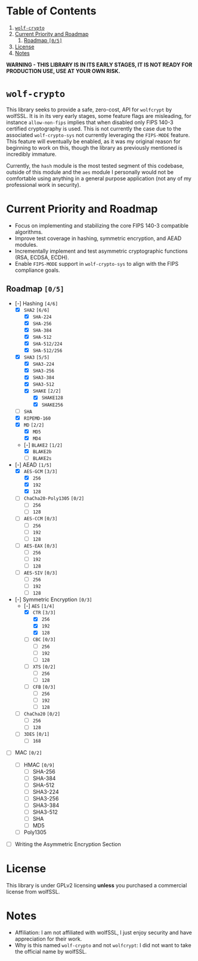 
# Table of Contents

1.  [`wolf-crypto`](#orgc1726b3)
2.  [Current Priority and Roadmap](#org65641a6)
    1.  [Roadmap <code>[0/5]</code>](#orgcd81498)
3.  [License](#org7ff2650)
4.  [Notes](#org33425a0)

**WARNING - THIS LIBRARY IS IN ITS EARLY STAGES, IT IS NOT READY FOR PRODUCTION USE, USE AT YOUR OWN RISK.**


<a id="orgc1726b3"></a>

# `wolf-crypto`

This library seeks to provide a safe, zero-cost, API for `wolfcrypt` by wolfSSL. It is in its very early stages, some
feature flags are misleading, for instance `allow-non-fips` implies that when disabled only FIPS 140-3 certified
cryptography is used. This is not currently the case due to the associated `wolf-crypto-sys` not currently leveraging
the `FIPS-MODE` feature. This feature will eventually be enabled, as it was my original reason for beginning to work on
this, though the library as previously mentioned is incredibly immature.

Currently, the `hash` module is the most tested segment of this codebase, outside of this module and the `aes` module
I personally would not be comfortable using anything in a general purpose application (not any of my professional
work in security).


<a id="org65641a6"></a>

# Current Priority and Roadmap

-   Focus on implementing and stabilizing the core FIPS 140-3 compatible algorithms.
-   Improve test coverage in hashing, symmetric encryption, and AEAD modules.
-   Incrementally implement and test asymmetric cryptographic functions (RSA, ECDSA, ECDH).
-   Enable `FIPS-MODE` support in `wolf-crypto-sys` to align with the FIPS compliance goals.


<a id="orgcd81498"></a>

## Roadmap <code>[0/5]</code>

-   [-] Hashing <code>[4/6]</code>
    -   [X] `SHA2` <code>[6/6]</code>
        -   [X] `SHA-224`
        -   [X] `SHA-256`
        -   [X] `SHA-384`
        -   [X] `SHA-512`
        -   [X] `SHA-512/224`
        -   [X] `SHA-512/256`
    -   [X] `SHA3` <code>[5/5]</code>
        -   [X] `SHA3-224`
        -   [X] `SHA3-256`
        -   [X] `SHA3-384`
        -   [X] `SHA3-512`
        -   [X] `SHAKE` <code>[2/2]</code>
            -   [X] `SHAKE128`
            -   [X] `SHAKE256`
    -   [ ] `SHA`
    -   [X] `RIPEMD-160`
    -   [X] `MD` <code>[2/2]</code>
        -   [X] `MD5`
        -   [X] `MD4`
    -   [-] `BLAKE2` <code>[1/2]</code>
        -   [X] `BLAKE2b`
        -   [ ] `BLAKE2s`

-   [-] AEAD <code>[1/5]</code>
    -   [X] `AES-GCM` <code>[3/3]</code>
        -   [X] `256`
        -   [X] `192`
        -   [X] `128`
    -   [ ] `ChaCha20-Poly1305` <code>[0/2]</code>
        -   [ ] `256`
        -   [ ] `128`
    -   [ ] `AES-CCM` <code>[0/3]</code>
        -   [ ] `256`
        -   [ ] `192`
        -   [ ] `128`
    -   [ ] `AES-EAX` <code>[0/3]</code>
        -   [ ] `256`
        -   [ ] `192`
        -   [ ] `128`
    -   [ ] `AES-SIV` <code>[0/3]</code>
        -   [ ] `256`
        -   [ ] `192`
        -   [ ] `128`

-   [-] Symmetric Encryption <code>[0/3]</code>
    -   [-] `AES` <code>[1/4]</code>
        -   [X] `CTR` <code>[3/3]</code>
            -   [X] `256`
            -   [X] `192`
            -   [X] `128`
        -   [ ] `CBC` <code>[0/3]</code>
            -   [ ] `256`
            -   [ ] `192`
            -   [ ] `128`
        -   [ ] `XTS` <code>[0/2]</code>
            -   [ ] `256`
            -   [ ] `128`
        -   [ ] `CFB` <code>[0/3]</code>
            -   [ ] `256`
            -   [ ] `192`
            -   [ ] `128`
    -   [ ] `ChaCha20` <code>[0/2]</code>
        -   [ ] `256`
        -   [ ] `128`
    -   [ ] `3DES` <code>[0/1]</code>
        -   [ ] `168`

-   [ ] MAC <code>[0/2]</code>
    -   [ ] HMAC <code>[0/9]</code>
        -   [ ] SHA-256
        -   [ ] SHA-384
        -   [ ] SHA-512
        -   [ ] SHA3-224
        -   [ ] SHA3-256
        -   [ ] SHA3-384
        -   [ ] SHA3-512
        -   [ ] SHA
        -   [ ] MD5
    -   [ ] Poly1305

-   [ ] Writing the Asymmetric Encryption Section


<a id="org7ff2650"></a>

# License

This library is under GPLv2 licensing **unless** you purchased a commercial license from wolfSSL.


<a id="org33425a0"></a>

# Notes

-   Affiliation: I am not affiliated with wolfSSL, I just enjoy security and have appreciation for their work.
-   Why is this named `wolf-crypto` and not `wolfcrypt`: I did not want to take the official name by wolfSSL.

